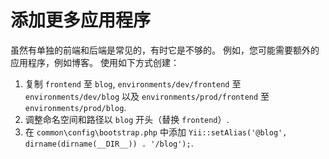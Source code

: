 添加更多应用程序
========================

虽然有单独的前端和后端是常见的，有时它是不够的。 例如，您可能需要额外的应用程序，例如博客。 使用如下方式创建：

1. 复制 `frontend` 至 `blog`, `environments/dev/frontend` 至 `environments/dev/blog` 以及 `environments/prod/frontend`
至 `environments/prod/blog`.
2. 调整命名空间和路径以 `blog` 开头（替换 `frontend`）.
3. 在 `common\config\bootstrap.php` 中添加 `Yii::setAlias('@blog', dirname(dirname(__DIR__)) . '/blog');`.
